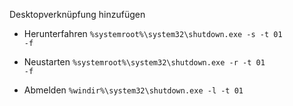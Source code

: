 Desktopverknüpfung hinzufügen

- Herunterfahren
<code>%systemroot%\system32\shutdown.exe -s -t 01 -f</code>

- Neustarten
<code>%systemroot%\system32\shutdown.exe -r -t 01 -f</code>

- Abmelden
<code>%windir%\system32\shutdown.exe -l -t 01 </code>
